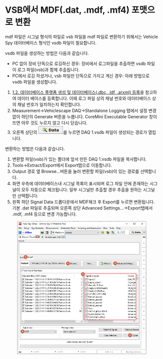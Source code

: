 # VSB에서 MDF(.dat, .mdf, .mf4) 포맷으로 변환

mdf 파일은 시그널 형식의 파일로 vsb 파일을 mdf 파일로 변환하기 위해서는 Vehicle Spy 데이터베이스 형식인 vsdb 파일이 필요합니다.

vsdb 파일을 생성하는 방법은 다음과 같습니다.

* PC 없이 장비 단독으로 로깅하신 경우: 장비에서 로그파일을 추출하면 vsdb 파일이 로그 파일(vsb)과 함께 추출됩니다.
* PC에서 로깅 하셨거나, vsb 파일만 단독으로 가지고 계신 경우: 아래 방법으로 vsdb 파일을 생성합니다.

1. [1.2. 데이터베이스 플랫폼 생성 및 데이터베이스(.dbc, .ldf, .arxml) 등록](VSB에서-MDF-dat-mdf-mf4-포맷으로-변환.md#12-데이터베이스-플랫폼-생성-및-데이터베이스dbc-ldf-arxml-등록)을 참고하여 데이터 베이스를 등록합니다. 이때 로그 파일 상의 채널 번호와 데이터베이스 상의 채널 번호가 일치하는지 확인합니다.
2. Measurement->Vehiclescape DAQ->Standalone Logging 탭에서 설정 변경 없이 하단의 Generate 버튼을 누릅니다. CoreMini Executable Generator 창이 뜨면 아무 것도 누르지 않고 다시 닫습니다.
3. 오른쪽 상단의 ![Data](<../../.gitbook/assets/2022-02-03-15-04-05 (1).png>)를 누르면 DAQ 1.vsdb 파일이 생성되는 경로가 열립니다.

변환하는 방법은 다음과 같습니다.

1. 변환할 파일(vsb)가 있는 폴더에 앞서 만든 DAQ 1.vsdb 파일을 복사합니다.
2. Tools->Extract/Export에서 Export탭으로 이동합니다.
3. Output 경로 옆 Browse...버튼을 눌러 변환할 파일(vsb)이 있는 경로를 선택합니다.
4. 화면 우측에 데이터베이스내 시그널 목록이 표시되며 로그 파일 안에 존재하는 시그널이 모두 자동으로 체크됩니다. 일부 시그널만 추출할 경우 추출을 원하는 시그널만 선택합니다.
5. 왼쪽 하단 Signal Data 드롭다운에서 MDF체크 후 Export를 누르면 변환됩니다. 기본 .dat 파일로 추출되며 오른쪽 상단 Advanced Settings...->Export탭에서 .mdf, .mf4 등으로 변경 가능합니다.&#x20;

<figure><img src="../../.gitbook/assets/2022-02-28-13-13-23.png" alt=""><figcaption></figcaption></figure>
